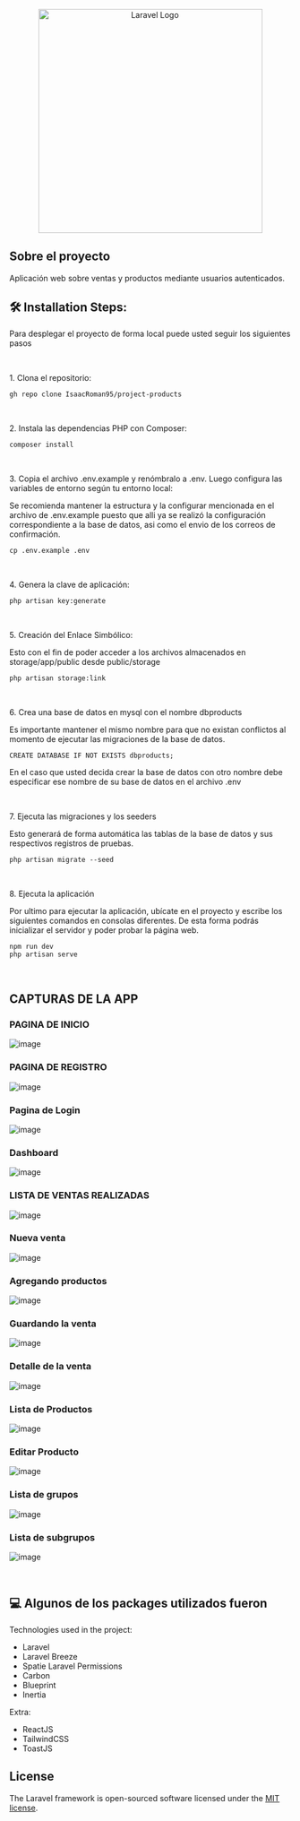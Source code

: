 <p align="center"><a href="https://laravel.com" target="_blank"><img src="https://raw.githubusercontent.com/laravel/art/master/logo-lockup/5%20SVG/2%20CMYK/1%20Full%20Color/laravel-logolockup-cmyk-red.svg" width="400" alt="Laravel Logo"></a></p>

## Sobre el proyecto
<p id="description">Aplicación web sobre ventas y productos mediante usuarios autenticados.</p>

<h2>🛠️ Installation Steps:</h2>
<p>Para desplegar el proyecto de forma local puede usted seguir los siguientes pasos</p>
<br>
<p>1. Clona el repositorio:</p>

```
gh repo clone IsaacRoman95/project-products
```
<br>

<p>2. Instala las dependencias PHP con Composer:</p>

```
composer install
```
<br>

<p>3. Copia el archivo .env.example y renómbralo a .env. Luego configura las variables de entorno según tu entorno local:</p>
<p>Se recomienda mantener la estructura y la configurar mencionada en el archivo de .env.example puesto que alli ya se realizó la configuración correspondiente a la base de datos, asi como el envio de los correos de confirmación.</p>

```
cp .env.example .env
```
<br>

<p>4. Genera la clave de aplicación:</p>

```
php artisan key:generate
```
<br>

<p>5. Creación del Enlace Simbólico:</p>
<p>Esto con el fin de poder acceder a los archivos almacenados en storage/app/public desde public/storage</p>

```
php artisan storage:link
```
<br>

<p>6. Crea una base de datos en mysql con el nombre dbproducts</p>
<p>Es importante mantener el mismo nombre para que no existan conflictos al momento de ejecutar las migraciones de la base de datos.</p>

```
CREATE DATABASE IF NOT EXISTS dbproducts;
```
<p>En el caso que usted decida crear la base de datos con otro nombre debe especificar ese nombre de su base de datos en el archivo .env</p>

<br>

<p>7. Ejecuta las migraciones y los seeders</p>
<p>Esto generará de forma automática las tablas de la base de datos y sus respectivos registros de pruebas.</p>

```
php artisan migrate --seed
```
<br>

<p>8. Ejecuta la aplicación</p>
<p>Por ultimo para ejecutar la aplicación, ubícate en el proyecto y escribe los siguientes comandos en consolas diferentes. De esta forma podrás inicializar el servidor y poder probar la página web.</p>

```
npm run dev
php artisan serve
```

<br>

<h2>CAPTURAS DE LA APP</h2>
<h3>PAGINA DE INICIO</h3>

![image](https://github.com/IsaacRoman95/project-products/assets/81668182/8d4436b3-2162-4445-8965-6585ac04a4a6)

<h3>PAGINA DE REGISTRO</h3>

![image](https://github.com/IsaacRoman95/project-products/assets/81668182/b6f282dd-b0d0-401c-ad89-148527dc2e65)

<h3>Pagina de Login</h3>

![image](https://github.com/IsaacRoman95/project-products/assets/81668182/5718fdf0-2e80-4d31-92cd-98cf2f52e793)

<h3>Dashboard</h3>

![image](https://github.com/IsaacRoman95/project-products/assets/81668182/3d93ba4a-1c84-4784-9166-ae1d5b46a7c3)

<h3>LISTA DE VENTAS REALIZADAS</h3>

![image](https://github.com/IsaacRoman95/project-products/assets/81668182/d0fcfc92-e3bb-4ac2-92bd-3d66b51ffd1f)

<h3>Nueva venta</h3>

![image](https://github.com/IsaacRoman95/project-products/assets/81668182/4276d21a-cded-4a28-8162-b0fdef8fe8f7)

<h3>Agregando productos</h3>

 ![image](https://github.com/IsaacRoman95/project-products/assets/81668182/3282aecc-0ede-4b25-9f10-28ec90a040b2)

<h3>Guardando la venta </h3>

![image](https://github.com/IsaacRoman95/project-products/assets/81668182/5e6c2a19-efd1-4c74-90e3-f2d39db78861)

<h3>Detalle de la venta</h3>

![image](https://github.com/IsaacRoman95/project-products/assets/81668182/0544ebe3-1a73-4134-a7c6-8774f082e544)

<h3>Lista de Productos</h3>

![image](https://github.com/IsaacRoman95/project-products/assets/81668182/51483170-30aa-4a85-bbdd-cef2883ece7b)

<h3>Editar Producto</h3>

![image](https://github.com/IsaacRoman95/project-products/assets/81668182/245b7ac9-3c37-4372-8530-c3931b11432b)

<h3>Lista de grupos</h3>

![image](https://github.com/IsaacRoman95/project-products/assets/81668182/08646bb2-ca32-4c93-a419-75bd30a95fea)

<h3>Lista de subgrupos</h3>

![image](https://github.com/IsaacRoman95/project-products/assets/81668182/449d43ae-ab33-460d-a877-f26c359d002b)

<br>
<h2>💻 Algunos de los packages utilizados fueron</h2>

Technologies used in the project:

*   Laravel
*   Laravel Breeze
*   Spatie Laravel Permissions
*   Carbon
*   Blueprint
*   Inertia

Extra:

*    ReactJS
*    TailwindCSS
*    ToastJS

## License

The Laravel framework is open-sourced software licensed under the [MIT license](https://opensource.org/licenses/MIT).

